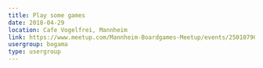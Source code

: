 ```yaml
---
title: Play some games
date: 2018-04-29
location: Cafe Vogelfrei, Mannheim
link: https://www.meetup.com/Mannheim-Boardgames-Meetup/events/250107900/
usergroup: bogama
type: usergroup
---
```

